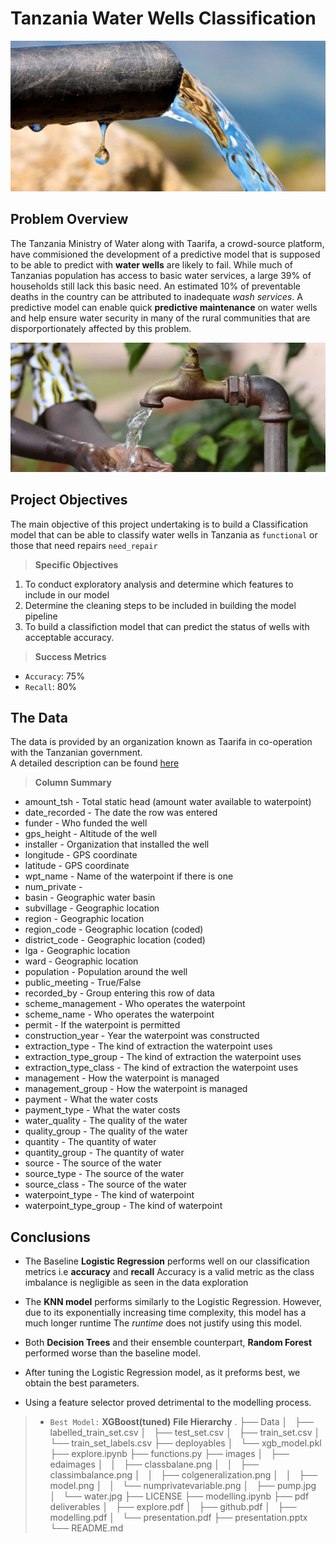 # Tanzania Water Wells Classification
<p align="center">
    <img src="/images/pump.jpg" alt='pump_image'>
</p>

## Problem Overview

The Tanzania Ministry of Water along with Taarifa, a crowd-source platform, have commisioned the development of a predictive model that is supposed to be able to predict with **water wells** are likely to fail. While much of Tanzanias population has access to basic water services, a large 39% of households still lack this basic need. An estimated 10% of preventable deaths in the country can be attributed to inadequate *wash services*. A predictive model can enable quick **predictive maintenance** on water wells and help ensure water security in many of the rural communities that are disporportionately affected by this problem. 

<p align="center">
    <img src="images/water.jpg" alt='water_impact_image'>
</p>

## Project Objectives
The main objective of this project undertaking is to build a Classification model that can be able to classify water wells in Tanzania as `functional` or those that need repairs `need_repair`
> **Specific Objectives**
1. To conduct exploratory analysis and determine which features to include in our model
2. Determine the cleaning steps to be included in building the model pipeline 
3. To build a classifiction model that can predict the status of wells with acceptable accuracy.

> **Success Metrics**
* `Accuracy`: 75%
* `Recall`: 80%

## The Data

The data is provided by an organization known as Taarifa in co-operation with the Tanzanian government. \
A detailed description can be found [here](https://www.drivendata.org/competitions/7/pump-it-up-data-mining-the-water-table/page/25/#sub_values)
> **Column Summary**
* amount_tsh - Total static head (amount water available to waterpoint)
* date_recorded - The date the row was entered
* funder - Who funded the well
* gps_height - Altitude of the well
* installer - Organization that installed the well
* longitude - GPS coordinate
* latitude - GPS coordinate
* wpt_name - Name of the waterpoint if there is one
* num_private -
* basin - Geographic water basin
* subvillage - Geographic location
* region - Geographic location
* region_code - Geographic location (coded)
* district_code - Geographic location (coded)
* lga - Geographic location
* ward - Geographic location
* population - Population around the well
* public_meeting - True/False
* recorded_by - Group entering this row of data
* scheme_management - Who operates the waterpoint
* scheme_name - Who operates the waterpoint
* permit - If the waterpoint is permitted
* construction_year - Year the waterpoint was constructed
* extraction_type - The kind of extraction the waterpoint uses
* extraction_type_group - The kind of extraction the waterpoint uses
* extraction_type_class - The kind of extraction the waterpoint uses
* management - How the waterpoint is managed
* management_group - How the waterpoint is managed
* payment - What the water costs
* payment_type - What the water costs
* water_quality - The quality of the water
* quality_group - The quality of the water
* quantity - The quantity of water
* quantity_group - The quantity of water
* source - The source of the water
* source_type - The source of the water
* source_class - The source of the water
* waterpoint_type - The kind of waterpoint
* waterpoint_type_group - The kind of waterpoint

## Conclusions

* The Baseline **Logistic Regression** performs well on our classification metrics i.e **accuracy** and **recall**
Accuracy is a valid metric as the class imbalance is negligible as seen in the data exploration

* The **KNN model** performs similarly to the Logistic Regression. However, due to its exponentially increasing time complexity, this model has a much longer runtime
The *runtime* does not justify using this model.

* Both **Decision Trees** and their ensemble counterpart, **Random Forest** performed worse than the baseline model.

* After tuning the Logistic Regression model, as it preforms best, we obtain the best parameters.

* Using a feature selector proved detrimental to the modelling process.

> * `Best Model:` **XGBoost(tuned)**
**File Hierarchy**
.
├── Data
│   ├── labelled_train_set.csv
│   ├── test_set.csv
│   ├── train_set.csv
│   └── train_set_labels.csv
├── deployables
│   └── xgb_model.pkl
├── explore.ipynb
├── functions.py
├── images
│   ├── edaimages
│   │   ├── classbalane.png
│   │   ├── classimbalance.png
│   │   ├── colgeneralization.png
│   │   ├── model.png
│   │   └── numprivatevariable.png
│   ├── pump.jpg
│   └── water.jpg
├── LICENSE
├── modelling.ipynb
├── pdf deliverables
│   ├── explore.pdf
│   ├── github.pdf
│   ├── modelling.pdf
│   └── presentation.pdf
├── presentation.pptx
└── README.md

